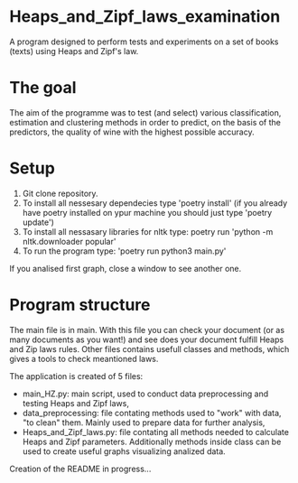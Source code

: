 # Heaps_and_Zipf_laws_examination
A program designed to perform tests and experiments on a set of books (texts) using Heaps and Zipf's law. 


# The goal
The aim of the programme was to test (and select) various classification, estimation and clustering methods in order to predict, on the basis of the predictors, the quality of wine with the highest possible accuracy. 

# Setup 
1. Git clone repository.
2. To install all nessesary dependecies type 'poetry install' (if you already have poetry installed on ypur machine you should just type 'poetry update')
3. To install all nessasary libraries for nltk type: poetry run 'python -m nltk.downloader popular'
4. To run the program type: 'poetry run python3 main.py' 

If you analised first graph, close a window to see another one.

# Program structure
The main file is in main. With this file you can check your document (or as many documents as you want!) and see does your document fulfill Heaps and Zip laws rules. 
Other files contains usefull classes and methods, which gives a tools to check meantioned laws.

The application is created of 5 files:
- main_HZ.py: main script, used to conduct data preprocessing and testing Heaps and Zipf laws,
- data_preprocessing: file contating methods used to "work" with data, "to clean" them. Mainly used to prepare data for further analysis, 
- Heaps_and_Zipf_laws.py: file contating all methods needed to calculate Heaps and Zipf parameters. Additionally methods inside class can be used to create useful graphs visualizing analized data. 

Creation of the README in progress...
